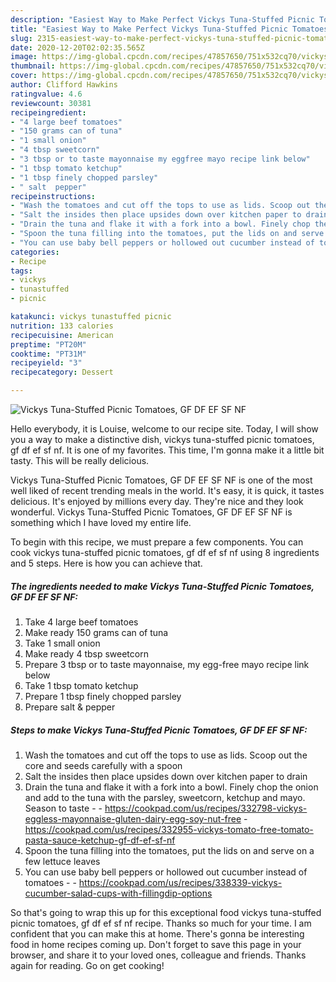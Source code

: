 ```yaml
---
description: "Easiest Way to Make Perfect Vickys Tuna-Stuffed Picnic Tomatoes, GF DF EF SF NF"
title: "Easiest Way to Make Perfect Vickys Tuna-Stuffed Picnic Tomatoes, GF DF EF SF NF"
slug: 2315-easiest-way-to-make-perfect-vickys-tuna-stuffed-picnic-tomatoes-gf-df-ef-sf-nf
date: 2020-12-20T02:02:35.565Z
image: https://img-global.cpcdn.com/recipes/47857650/751x532cq70/vickys-tuna-stuffed-picnic-tomatoes-gf-df-ef-sf-nf-recipe-main-photo.jpg
thumbnail: https://img-global.cpcdn.com/recipes/47857650/751x532cq70/vickys-tuna-stuffed-picnic-tomatoes-gf-df-ef-sf-nf-recipe-main-photo.jpg
cover: https://img-global.cpcdn.com/recipes/47857650/751x532cq70/vickys-tuna-stuffed-picnic-tomatoes-gf-df-ef-sf-nf-recipe-main-photo.jpg
author: Clifford Hawkins
ratingvalue: 4.6
reviewcount: 30381
recipeingredient:
- "4 large beef tomatoes"
- "150 grams can of tuna"
- "1 small onion"
- "4 tbsp sweetcorn"
- "3 tbsp or to taste mayonnaise my eggfree mayo recipe link below"
- "1 tbsp tomato ketchup"
- "1 tbsp finely chopped parsley"
- " salt  pepper"
recipeinstructions:
- "Wash the tomatoes and cut off the tops to use as lids. Scoop out the core and seeds carefully with a spoon"
- "Salt the insides then place upsides down over kitchen paper to drain"
- "Drain the tuna and flake it with a fork into a bowl. Finely chop the onion and add to the tuna with the parsley, sweetcorn, ketchup and mayo. Season to taste  https://cookpad.com/us/recipes/332798-vickys-eggless-mayonnaise-gluten-dairy-egg-soy-nut-free https://cookpad.com/us/recipes/332955-vickys-tomato-free-tomato-pasta-sauce-ketchup-gf-df-ef-sf-nf"
- "Spoon the tuna filling into the tomatoes, put the lids on and serve on a few lettuce leaves"
- "You can use baby bell peppers or hollowed out cucumber instead of tomatoes  https://cookpad.com/us/recipes/338339-vickys-cucumber-salad-cups-with-fillingdip-options"
categories:
- Recipe
tags:
- vickys
- tunastuffed
- picnic

katakunci: vickys tunastuffed picnic 
nutrition: 133 calories
recipecuisine: American
preptime: "PT20M"
cooktime: "PT31M"
recipeyield: "3"
recipecategory: Dessert

---
```



![Vickys Tuna-Stuffed Picnic Tomatoes, GF DF EF SF NF](https://img-global.cpcdn.com/recipes/47857650/751x532cq70/vickys-tuna-stuffed-picnic-tomatoes-gf-df-ef-sf-nf-recipe-main-photo.jpg)

Hello everybody, it is Louise, welcome to our recipe site. Today, I will show you a way to make a distinctive dish, vickys tuna-stuffed picnic tomatoes, gf df ef sf nf. It is one of my favorites. This time, I'm gonna make it a little bit tasty. This will be really delicious.



Vickys Tuna-Stuffed Picnic Tomatoes, GF DF EF SF NF is one of the most well liked of recent trending meals in the world. It's easy, it is quick, it tastes delicious. It's enjoyed by millions every day. They're nice and they look wonderful. Vickys Tuna-Stuffed Picnic Tomatoes, GF DF EF SF NF is something which I have loved my entire life.


To begin with this recipe, we must prepare a few components. You can cook vickys tuna-stuffed picnic tomatoes, gf df ef sf nf using 8 ingredients and 5 steps. Here is how you can achieve that.

<!--inarticleads1-->

##### The ingredients needed to make Vickys Tuna-Stuffed Picnic Tomatoes, GF DF EF SF NF:

1. Take 4 large beef tomatoes
1. Make ready 150 grams can of tuna
1. Take 1 small onion
1. Make ready 4 tbsp sweetcorn
1. Prepare 3 tbsp or to taste mayonnaise, my egg-free mayo recipe link below
1. Take 1 tbsp tomato ketchup
1. Prepare 1 tbsp finely chopped parsley
1. Prepare  salt &amp; pepper




<!--inarticleads2-->

##### Steps to make Vickys Tuna-Stuffed Picnic Tomatoes, GF DF EF SF NF:

1. Wash the tomatoes and cut off the tops to use as lids. Scoop out the core and seeds carefully with a spoon
1. Salt the insides then place upsides down over kitchen paper to drain
1. Drain the tuna and flake it with a fork into a bowl. Finely chop the onion and add to the tuna with the parsley, sweetcorn, ketchup and mayo. Season to taste -  - https://cookpad.com/us/recipes/332798-vickys-eggless-mayonnaise-gluten-dairy-egg-soy-nut-free - https://cookpad.com/us/recipes/332955-vickys-tomato-free-tomato-pasta-sauce-ketchup-gf-df-ef-sf-nf
1. Spoon the tuna filling into the tomatoes, put the lids on and serve on a few lettuce leaves
1. You can use baby bell peppers or hollowed out cucumber instead of tomatoes -  - https://cookpad.com/us/recipes/338339-vickys-cucumber-salad-cups-with-fillingdip-options




So that's going to wrap this up for this exceptional food vickys tuna-stuffed picnic tomatoes, gf df ef sf nf recipe. Thanks so much for your time. I am confident that you can make this at home. There's gonna be interesting food in home recipes coming up. Don't forget to save this page in your browser, and share it to your loved ones, colleague and friends. Thanks again for reading. Go on get cooking!
